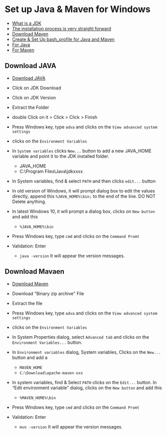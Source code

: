 # Set up Java & Maven for Windows

<!-- topics-start -->
* [What is a JDK](#What-is-a-JDK)
* [The installation process is very straight forward](#The-installation-process-is-very-straight-forward)
* [Download Maven](#Download-Maven)
* [Create & Set Up bash_profile for Java and Maven ](#Create-&-Set-Up-bash_profile-for-Java-and-Maven)
* [For Java](#For-Java)
* [For Maven](#For-Maven)

## Download JAVA
- [Download JAVA](https://www.oracle.com/java/technologies/javase-downloads.html)
- Click on JDK Download
- Click on JDK Version 
- Extract the Folder 
- double Click on it > Click > Click > Finish
- Press Windows key, type ```adva``` and clicks on the ```View advanced system settings```
- clicks on the ```Environment Variables```
- In ```System variables``` clicks ```New...``` button to add a new JAVA_HOME variable and point it to the JDK installed folder.
    - JAVA_HOME
    - C:\Program Files\Java\jdkxxxx
- In System variables, find & select ```PATH``` and then clicks ```edit...``` button 
- In old version of Windows, it will prompt dialog box to edit the values directly, append this ```%JAVA_HOME%\bin;``` to the end of the line. DO NOT Delete anything. 
- In latest Windows 10, it will prompt a dialog box, clicks on ```New button``` and add this 
    - ```%JAVA_HOME%\bin```


- Press Windows key, type ```cmd``` and clicks on the ```Command Promt```
- Validation: Enter 
    - ```java -version``` It will appear the version messages. 

## Download Mavaen
- [Download Maven](https://maven.apache.org/download.cgi) 
- Download "Binary zip archive" File
- Extract the file
- Press Windows key, type ```adva``` and clicks on the ```View advanced system settings```
- clicks on the ```Environment Variables```
- In System Properties dialog, select ```Advanced tab``` and clicks on the ```Environment Variables...``` button.
- In ```Environment variables``` dialog, System variables, Clicks on the ```New...``` button and add a 
    - ```MAVEN_HOME``` 
    -  ```C:\Download\apache-maven-xxx```
- In system variables, find & Select ```PATH``` clicks on the ```Edit...``` button. In “Edit environment variable” dialog, clicks on the ```New button``` and add this 
    - ```%MAVEN_HOME%\bin```


- Press Windows key, type ```cmd``` and clicks on the ```Command Promt```
- Validation: Enter 
    - ```mvn -version``` It will appear the version messages. 
    